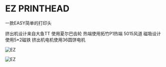 # EZ PRINTHEAD
一款EASY简单的打印头

挤出机设计来自大鱼TT 使用夏尔巴齿轮
热端使用拓竹P1热端
5015风道 磁吸设计 使用5*2磁铁
挤出机电机使用36圆饼电机


![EZ](https://github.com/thunder439/EZPRINTHEAD/blob/main/EZ1.png)

![EZ](https://github.com/thunder439/EZPRINTHEAD/blob/main/EZ2.png)

